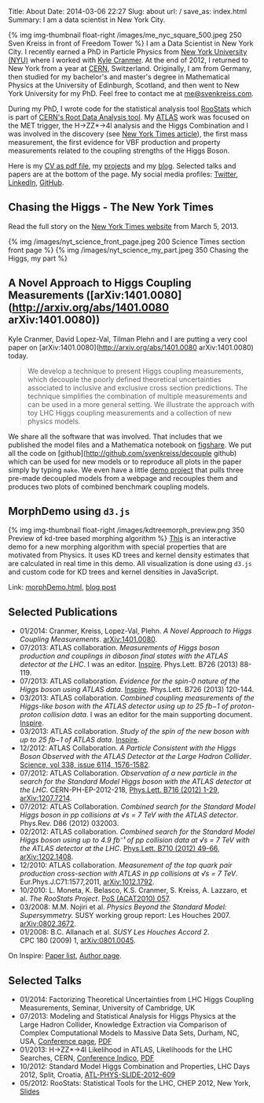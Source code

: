 Title: About
Date: 2014-03-06 22:27
Slug: about
url: /
save_as: index.html
Summary: I am a data scientist in New York City.


<!-- {% img img-thumbnail float-right http://www.gravatar.com/avatar/1838de72eb5ce4b000c41c06dedb52c4.png?s=180 %} -->
{% img img-thumbnail float-right /images/me_nyc_square_500.jpeg 250 Sven Kreiss in front of Freedom Tower %}
I am a Data Scientist in New York City. I recently earned a PhD in Particle Physics from [New York University (NYU)](http://physics.nyu.edu/) where I worked with [Kyle Cranmer](http://physics.as.nyu.edu/object/kylecranmer.html). At the end of 2012, I returned to New York from a year at [CERN](http://www.cern.ch), Switzerland. Originally, I am from Germany, then studied for my bachelor's and master's degree in Mathematical Physics at the University of Edinburgh, Scotland, and then went to New York University for my PhD. Feel free to contact me at [me@svenkreiss.com](mailto:me@svenkreiss.com).

During my PhD, I wrote code for the statistical analysis tool [RooStats](http://twiki.cern.ch/twiki/bin/view/RooStats/WebHome) which is part of [CERN's Root Data Analysis tool](http://root.cern.ch/). My [ATLAS](http://atlas.web.cern.ch/Atlas/Collaboration/) work was focused on the MET trigger, the H→ZZ*→4l analysis and the Higgs Combination and I was involved in the discovery (see [New York Times article](/blog/chasing-the-higgs-nyt/)), the first mass measurement, the first evidence for VBF production and property measurements related to the coupling strengths of the Higgs Boson.

Here is my [CV as pdf file](/files/cv.pdf), my [projects](/projects.html) and my [blog](/blog/). Selected talks and papers are at the bottom of the page.
My social media profiles: [<i class="fa fa-twitter-square"></i> Twitter](https://twitter.com/svenkreiss), [<i class="fa fa-linkedin-square"></i> LinkedIn](http://www.linkedin.com/in/svenkreiss), [<i class="fa fa-github-square"></i> GitHub](https://github.com/svenkreiss/).



## Chasing the Higgs - The New York Times

Read the full story on the [New York Times website](http://www.nytimes.com/2013/03/05/science/chasing-the-higgs-boson-how-2-teams-of-rivals-at-CERN-searched-for-physics-most-elusive-particle.html?view=Opening_the_Box) from March 5, 2013.

{% img /images/nyt_science_front_page.jpeg 200 Science Times section front page %}
{% img /images/nyt_science_my_part.jpeg 350 Chasing the Higgs, my part %}

<div style="clear:both;"></div>



## A Novel Approach to Higgs Coupling Measurements ([arXiv:1401.0080](http://arxiv.org/abs/1401.0080 arXiv:1401.0080))

Kyle Cranmer, David Lopez-Val, Tilman Plehn and I are putting a very cool paper on [arXiv:1401.0080](http://arxiv.org/abs/1401.0080 arXiv:1401.0080) today.

> We develop a technique to present Higgs coupling measurements, which decouple the poorly defined theoretical uncertainties associated to inclusive and exclusive cross section predictions. The technique simplifies the combination of multiple measurements and can be used in a more general setting. We illustrate the approach with toy LHC Higgs coupling measurements and a collection of new physics models.

We share all the software that was involved. That includes that we published the model files and a Mathematica notebook on [figshare](http://figshare.com/articles/Supplementary_Material_for_A_Novel_Approach_to_Higgs_Coupling_Measurements_/888607). We put all the code on [github](http://github.com/svenkreiss/decouple github) which can be used for new models or to reproduce all plots in the paper simply by typing `make`. We even have a little [demo project](http://github.com/svenkreiss/decoupledDemo) that pulls three pre-made decoupled models from a webpage and recouples them and produces two plots of combined benchmark coupling models.



## MorphDemo using `d3.js`

{% img img-thumbnail float-right /images/kdtreemorph_preview.png 350 Preview of kd-tree based morphing algorithm %}
[This](/files/morphDemo.html) is an interactive demo for a new morphing algorithm with special properties that are motivated from Physics. It uses KD trees and kernel density estimates that are calculated in real time in this demo. All visualization is done using `d3.js` and custom code for KD trees and kernel densities in JavaScript.

Link: [morphDemo.html](/files/morphDemo.html), [blog post](/blog/morph-demo/)

<div style="clear:both;"></div>



## Selected Publications

* 01/2014: Cranmer, Kreiss, Lopez-Val, Plehn. _A Novel Approach to Higgs Coupling Measurements_. [arXiv:1401.0080](http://arxiv.org/abs/1401.0080).
* 07/2013: ATLAS collaboration. _Measurements of Higgs boson production and couplings in diboson final states with the ATLAS detector at the LHC_. I was an editor. [Inspire](http://inspirehep.net/record/1241574). Phys.Lett. B726 (2013) 88-119.
* 07/2013: ATLAS collaboration. _Evidence for the spin-0 nature of the Higgs boson using ATLAS data_. [Inspire](http://inspirehep.net/record/1241575). Phys.Lett. B726 (2013) 120-144.
* 03/2013: ATLAS collaboration. _Combined coupling measurements of the Higgs-like boson with the ATLAS detector using up to 25 fb−1 of proton-proton collision data_. I was an editor for the main supporting document. [Inspire](http://inspirehep.net/record/1229948).
* 03/2013: ATLAS collaboration. _Study of the spin of the new boson with up to 25 fb−1 of ATLAS data_. [Inspire](http://inspirehep.net/record/1229942).
* 12/2012: ATLAS Collaboration. _A Particle Consistent with the Higgs Boson Observed with the ATLAS Detector at the Large Hadron Collider_. [Science, vol 338, issue 6114, 1576-1582](http://www.sciencemag.org/content/338/6114/1576.full.pdf).
* 07/2012: ATLAS Collaboration. _Observation of a new particle in the search for the Standard Model Higgs boson with the ATLAS detector at the LHC_. CERN-PH-EP-2012-218, [Phys.Lett. B716 (2012) 1-29](http://www.sciencedirect.com/science/article/pii/S037026931200857X), [arXiv:1207.7214](http://arxiv.org/abs/arXiv:1207.7214).
* 07/2012: ATLAS Collaboration. _Combined search for the Standard Model Higgs boson in pp collisions at √s&nbsp;=&nbsp;7&nbsp;TeV with the ATLAS detector_. Phys.Rev. D86 (2012) 032003.
* 02/2012: ATLAS collaboration. _Combined search for the Standard Model Higgs boson using up to 4.9 fb⁻¹ of pp collision data at √s&nbsp;=&nbsp;7&nbsp;TeV with the ATLAS detector at the LHC_. [Phys.Lett. B710 (2012) 49-66](http://www.sciencedirect.com/science/article/pii/S0370269312001852), [arXiv:1202.1408](http://arxiv.org/abs/1202.1408).
* 12/2010: ATLAS collaboration. _Measurement of the top quark pair production cross-section with ATLAS in pp collisions at √s&nbsp;=&nbsp;7&nbsp;TeV_. Eur.Phys.J.C71:1577,2011, [arXiv:1012.1792](http://arxiv.org/abs/1012.1792).
* 10/2010: L. Moneta, K. Belasco, K.S. Cranmer, S. Kreiss, A. Lazzaro, et al. _The RooStats Project_. [PoS&nbsp;(ACAT2010)&nbsp;057](http://pos.sissa.it/archive/conferences/093/057/ACAT2010_057.pdf).
* 03/2008: M.M. Nojiri et al. _Physics Beyond the Standard Model: Supersymmetry._ SUSY working group report: Les Houches 2007. [arXiv:0802.3672](http://arxiv.org/abs/0802.3672).
* 01/2008: B.C. Allanach et al. _SUSY Les Houches Accord 2_. CPC&nbsp;180&nbsp;(2009)&nbsp;1, [arXiv:0801.0045](http://arxiv.org/abs/0801.0045).

On Inspire: [Paper list](http://inspirehep.net/search?ln=en&ln=en&p=find+a+%22s+kreiss%22&action_search=Search&sf=&so=d&rm=&rg=25&sc=0&of=hb), [Author page](http://inspirehep.net/author/S.Kreiss.1/).


## Selected Talks

* 01/2014: Factorizing Theoretical Uncertainties from LHC Higgs Coupling Measurements, Seminar, University of Cambridge, UK
* 07/2013: Modeling and Statistical Analysis for Higgs Physics at the Large Hadron Collider, Knowledge Extraction via Comparison of Complex Computational Models to Massive Data Sets, Durham, NC, USA, [Conference page](http://www.samsi.info/workshop/2013-knowledge-extraction-comparison-complex-computational-models-massive-data-sets-july-29), [PDF](http://www.samsi.info/sites/default/files/Kreiss_madai_july2013.pdf)
* 01/2013: H→ZZ*→4l  Likelihood in ATLAS, Likelihoods for the LHC Searches, CERN, [ Conference Indico](http://indico.cern.ch/conferenceOtherViews.py?view=standard&confId=218693), [PDF](http://indico.cern.ch/getFile.py/access?contribId=13&resId=0&materialId=slides&confId=218693)
* 10/2012: Standard Model Higgs Combination and Properties, LHC Days 2012, Split, Croatia,  [ATL-PHYS-SLIDE-2012-609](http://cdsweb.cern.ch/record/1490096)
* 05/2012: RooStats: Statistical Tools for the LHC, CHEP 2012, New York, [Slides](http://indico.cern.ch/contributionDisplay.py?contribId=371&confId=149557)


